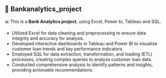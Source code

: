 ## 🏦 Bankanalytics_project


📊 This is a **Bank Analytics project**, using Excel, Power bi, Tableau and SQL.

- Utilized Excel for data cleaning and preprocessing to ensure data integrity and accuracy for analysis.
- Developed interactive dashboards in Tableau and Power BI to visualize customer loan trends and key 
  performance indicators.
- Employed SQL for data extraction, transformation, and loading (ETL) processes, creating complex queries to analyze customer loan data.
- Conducted comprehensive analysis to identify patterns and insights, providing actionable recommendations.

